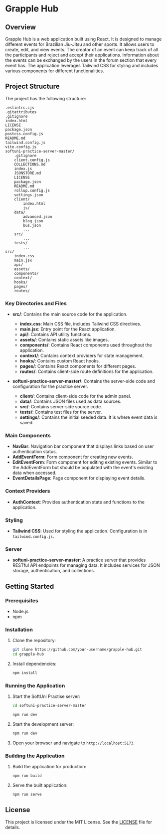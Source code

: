 # Grapple Hub

## Overview

Grapple Hub is a web application built using React. It is designed to manage different events for Brazilian Jiu-Jitsu and other sports. It allows users to create, edit, and view events. The creator of an event can keep track of all the participants and reject and accept their applications. Information about the events can be exchanged by the users in the forum section that every event has. The application leverages Tailwind CSS for styling and includes various components for different functionalities.

## Project Structure

The project has the following structure:

```
.eslintrc.cjs
.gitattributes
.gitignore
index.html
LICENSE
package.json
postcss.config.js
README.md
tailwind.config.js
vite.config.js
softuni-practice-server-master/
    .gitignore
    client.config.js
    COLLECTIONS.md
    index.js
    JSONSTORE.md
    LICENSE
    package.json
    README.md
    rollup.config.js
    settings.json
    client/
        index.html
        js/
    data/
        advanced.json
        blog.json
        bus.json
        ...
    src/
        ...
    tests/
        ...
src/
    index.css
    main.jsx
    api/
    assets/
    components/
    context/
    hooks/
    pages/
    routes/
```

### Key Directories and Files

- **src/**: Contains the main source code for the application.
  - **index.css**: Main CSS file, includes Tailwind CSS directives.
  - **main.jsx**: Entry point for the React application.
  - **api/**: Contains API utility functions.
  - **assets/**: Contains static assets like images.
  - **components/**: Contains React components used throughout the application.
  - **context/**: Contains context providers for state management.
  - **hooks/**: Contains custom React hooks.
  - **pages/**: Contains React components for different pages.
  - **routes/**: Contains client-side route definitions for the application.

- **softuni-practice-server-master/**: Contains the server-side code and configuration for the practice server.
  - **client/**: Contains client-side code for the admin panel.
  - **data/**: Contains JSON files used as data sources.
  - **src/**: Contains server-side source code.
  - **tests/**: Contains test files for the server.
  - **settings/**: Contains the initial seeded data. It is where event data is saved. 

### Main Components

- **NavBar**: Navigation bar component that displays links based on user authentication status.
- **AddEventForm**: Form component for creating new events.
- **EditEventForm**: Form component for editing existing events. Similar to the AddEventForm but should be populated with the event's existing data when accessed.
- **EventDetailsPage**: Page component for displaying event details.


### Context Providers

- **AuthContext**: Provides authentication state and functions to the application.

### Styling

- **Tailwind CSS**: Used for styling the application. Configuration is in `tailwind.config.js`.

### Server

- **softuni-practice-server-master**: A practice server that provides RESTful API endpoints for managing data. It includes services for JSON storage, authentication, and collections.

## Getting Started

### Prerequisites

- Node.js
- npm

### Installation

1. Clone the repository:
   ```sh
   git clone https://github.com/your-username/grapple-hub.git
   cd grapple-hub
   ```

2. Install dependencies:
   ```sh
   npm install
   ```

### Running the Application

1. Start the SoftUni Practise server: 
    ```sh
    cd softuni-practice-server-master

    npm run dev

    ```

2. Start the development server:
   ```sh
   npm run dev
   ```

3. Open your browser and navigate to `http://localhost:5173`.

### Building the Application

1. Build the application for production:
   ```sh
   npm run build
   ```

2. Serve the built application:
   ```sh
   npm run serve
   ```

## License

This project is licensed under the MIT License. See the [LICENSE](LICENSE) file for details.
